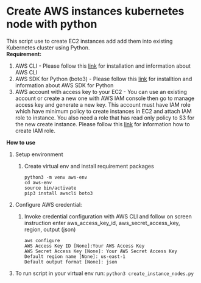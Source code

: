 # Create AWS instances kubernetes node with python
This script use to create EC2 instances add add them into existing Kubernetes cluster using Python.<br>
**Requirement:**
1. AWS CLI - Please follow this [link](https://aws.amazon.com/cli/) for installation and information about AWS CLI
1. AWS SDK for Python (boto3) - Please follow this [link](https://aws.amazon.com/sdk-for-python/) for installtion and information about AWS SDK for Python
1. AWS account with access key to your EC2 - You can use an existing account or create a new one with AWS IAM console then go to manage access key and generate 
a new key. This account must have IAM role which have minimum policy to create instances in EC2 and attach IAM role to instance. You also need a 
role that has read only policy to S3 for the new create instance. Please follow this [link](https://docs.aws.amazon.com/AWSEC2/latest/UserGuide/iam-roles-for-amazon-ec2.html)
for information how to create IAM role. <br> 

**How to use**
1. Setup environment
   1. Create virtual env and install requirement packages
      ```
      python3 -m venv aws-env
      cd aws-env
      source bin/activate
      pip3 install awscli boto3
      ```
   

1. Configure AWS credential: 
   1. Invoke credential configuration with AWS CLI and follow on screen instruction enter aws_access_key_id, aws_secret_access_key, region, output (json) <br>
      ```
      aws configure
      AWS Access Key ID [None]:Your AWS Access Key
      AWS Secret Access Key [None]: Your AWS Secret Access Key 
      Default region name [None]: us-east-1
      Default output format [None]: json
      ```
1. To run script in your virtual env run:
      ```python3 create_instance_nodes.py```
